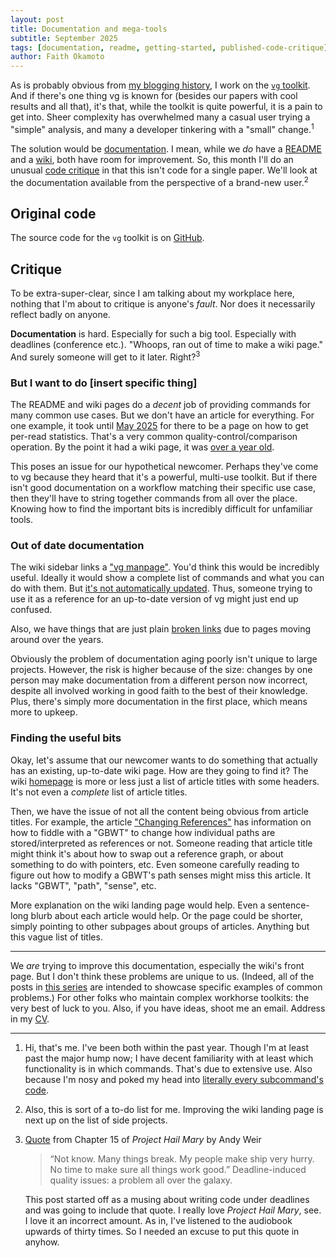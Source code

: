 ```yaml
---
layout: post
title: Documentation and mega-tools
subtitle: September 2025
tags: [documentation, readme, getting-started, published-code-critique]
author: Faith Okamoto
---
```


As is probably obvious from [my blogging history][SearchResults], I work on the
[`vg` toolkit][vgGitHub]. And if there's one thing vg is known for (besides our
papers with cool results and all that), it's that, while the toolkit is quite
powerful, it is a pain to get into. Sheer complexity has overwhelmed many a
casual user trying a "simple" analysis, and many a developer tinkering with a
"small" change.<sup>1</sup>

The solution would be [documentation][DocumentationTag]. I mean, while we *do*
have a [README][vgREADME] and a [wiki][vgWiki], both have room for improvement. 
So, this month I'll do an unusual [code critique][CritiqueTag] in that this
isn't code for a single paper. We'll look at the documentation available from
the perspective of a brand-new user.<sup>2</sup>

## Original code

The source code for the `vg` toolkit is on [GitHub][vgGitHub].

## Critique

To be extra-super-clear, since I am talking about my workplace here, nothing
that I'm about to critique is anyone's *fault*. Nor does it necessarily reflect
badly on anyone.

**Documentation** is hard. Especially for such a big tool. Especially with 
deadlines (conference etc.). "Whoops, ran out of time to make a wiki page." And 
surely someone will get to it later. Right?<sup>3</sup>

### But I want to do [insert specific thing]

The README and wiki pages do a *decent* job of providing commands for many
common use cases. But we don't have an article for everything. For one example,
it took until [May 2025][FilterWiki] for there to be a page on how to get
per-read statistics. That's a very common quality-control/comparison operation.
By the point it had a wiki page, it was [over a year old][FilterPR].

This poses an issue for our hypothetical newcomer. Perhaps they've come to vg
because they heard that it's a powerful, multi-use toolkit. But if there isn't
good documentation on a workflow matching their specific use case, then they'll
have to string together commands from all over the place. Knowing how to find
the important bits is incredibly difficult for unfamiliar tools.

### Out of date documentation

The wiki sidebar links a ["vg manpage"][vgManpage]. You'd think this would be
incredibly useful. Ideally it would show a complete list of commands and what
you can do with them. But [it's not automatically updated][ManpageIssue]. Thus,
someone trying to use it as a reference for an up-to-date version of vg might
just end up confused.

Also, we have things that are just plain [broken links][WholeGenomeWiki] due to
pages moving around over the years.

Obviously the problem of documentation aging poorly isn't unique to large
projects. However, the risk is higher because of the size: changes by one person
may make documentation from a different person now incorrect, despite all
involved working in good faith to the best of their knowledge. Plus, there's
simply more documentation in the first place, which means more to upkeep.

### Finding the useful bits

Okay, let's assume that our newcomer wants to do something that actually has an
existing, up-to-date wiki page. How are they going to find it? The wiki
[homepage][vgWiki] is more or less just a list of article titles with some
headers. It's not even a *complete* list of article titles.

Then, we have the issue of not all the content being obvious from article
titles. For example, the article ["Changing References"][ChangingRefWiki] has
information on how to fiddle with a "GBWT" to change how individual paths are 
stored/interpreted as references or not. Someone reading that article title 
might think it's about how to swap out a reference graph, or about something to
do with pointers, etc. Even someone carefully reading to figure out how to
modify a GBWT's path senses might miss this article. It lacks "GBWT", "path", 
"sense", etc.

More explanation on the wiki landing page would help. Even a sentence-long blurb 
about each article would help. Or the page could be shorter, simply pointing to 
other subpages about groups of articles. Anything but this vague list of titles.

---

We *are* trying to improve this documentation, especially the wiki's front page.
But I don't think these problems are unique to us. (Indeed, all of the posts in
[this series][CritiqueTag] are intended to showcase specific examples of common
problems.) For other folks who maintain complex workhorse toolkits: the very
best of luck to you. Also, if you have ideas, shoot me an email. Address in my
[CV][CV].

---

1. Hi, that's me. I've been both within the past year. Though I'm at least past
the major hump now; I have decent familiarity with at least which functionality 
is in which commands. That's due to extensive use. Also because I'm nosy and 
poked my head into [literally every subcommand's code][CheckOptionsPR].
2. Also, this is sort of a to-do list for me. Improving the wiki landing page is
next up on the list of side projects.
3. [Quote][DeadlineQuote] from Chapter 15 of *Project Hail Mary* by Andy Weir
    > “Not know. Many things break. My people make ship very hurry. No time to
    > make sure all things work good.” Deadline-induced quality issues: a
    > problem all over the galaxy. 

    This post started off as a musing about writing code under deadlines and was
    going to include that quote. I really love *Project Hail Mary*, see. I love
    it an incorrect amount. As in, I've listened to the audiobook upwards of
    thirty times. So I needed an excuse to put this quote in anyhow.

[ChangingRefWiki]: https://github.com/vgteam/vg/wiki/Changing-References
[CheckOptionsPR]: https://github.com/vgteam/vg/pull/4654
[CritiqueTag]: https://faithokamoto.github.io/tags/#published-code-critique
[CV]: https://faithokamoto.github.io/cv/
[DeadlineQuote]: https://www.reddit.com/r/ProjectHailMary/comments/1bbvrl2/deadlineinduced_quality_issues_sad_sad_sad/
[DocumentationTag]: https://faithokamoto.github.io/tags/#documentation
[FilterPR]: https://github.com/vgteam/vg/pull/4234
[FilterWiki]: https://github.com/vgteam/vg/wiki/Getting-alignment-statistics-with-vg-filter
[ManpageIssue]: https://github.com/vgteam/vg/issues/4700
[SearchResults]: https://duckduckgo.com/?t=ffab&q=site%253Afaithokamoto.github.io%252F+vg&ia=web
[vgGitHub]: https://github.com/vgteam/vg
[vgManpage]: https://github.com/vgteam/vg/wiki/vg-manpage
[vgREADME]: https://github.com/vgteam/vg/blob/master/README.md
[vgWiki]: https://github.com/vgteam/vg/wiki
[WholeGenomeWiki]: https://github.com/vgteam/vg/wiki/Working-with-a-whole-genome-variation-graph/2f5afeab59ef6c06f990e08ce71eed09e97868c7